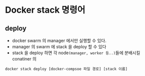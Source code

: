 # Docker stack 명령어

## deploy
- docker swarm 의 manager 에서만 실행할 수 있다.
- manager 의 swarm 에 stack 을 deploy 할 수 있다
- stack 을 deploy 하면 각 node`(manager, worker 등..)`들에 분배시킬 conatiner 의 
```shell
docker stack deploy [docker-compsoe 파일 경로] [stack 이름]
```

